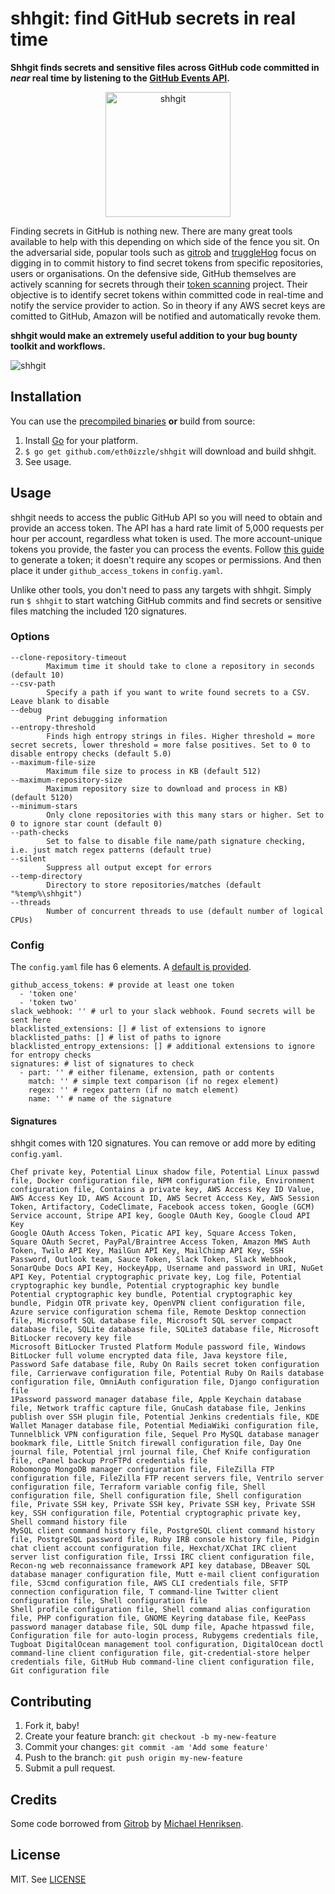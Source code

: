 # **shhgit**: find GitHub secrets in real time

**Shhgit finds secrets and sensitive files across GitHub code committed in *near* real time by listening to the [GitHub Events API](https://developer.github.com/v3/activity/events/).**

<p align="center">
<img src="https://www.darkport.co.uk/assets/img/shhgit.png" alt="shhgit" width="200" />
</p>

Finding secrets in GitHub is nothing new. There are many great tools available to help with this depending on which side of the fence you sit. On the adversarial side, popular tools such as <a href="https://github.com/michenriksen/gitrob">gitrob</a> and <a href="https://github.com/dxa4481/truffleHog">truggleHog</a> focus on digging in to commit history to find secret tokens from specific repositories, users or organisations. On the defensive side, GitHub themselves are actively scanning for secrets through their [token scanning](https://help.github.com/en/articles/about-token-scanning) project. Their objective is to identify secret tokens within committed code in real-time and notify the service provider to action. So in theory if any AWS secret keys are comitted to GitHub, Amazon will be notified and automatically revoke them.

**shhgit would make an extremely useful addition to your bug bounty toolkit and workflows.**

<img src="https://www.darkport.co.uk/assets/img/shhgit-example.png" alt="shhgit" />

## Installation

You can use the [precompiled binaries](https://www.github.com/eth0izzle/shhgit/releases) **or** build from source:

1. Install [Go](https://golang.org/doc/install) for your platform.
2. `$ go get github.com/eth0izzle/shhgit` will download and build shhgit.
3. See usage.

## Usage

shhgit needs to access the public GitHub API so you will need to obtain and provide an access token. The API has a hard rate limit of 5,000 requests per hour per account, regardless what token is used. The more account-unique tokens you provide, the faster you can process the events. Follow [this guide](https://help.github.com/en/articles/creating-a-personal-access-token-for-the-command-line) to generate a token; it doesn't require any scopes or permissions. And then place it under `github_access_tokens` in `config.yaml`.

Unlike other tools, you don't need to pass any targets with shhgit. Simply run `$ shhgit` to start watching GitHub commits and find secrets or sensitive files matching the included 120 signatures.

### Options

```
--clone-repository-timeout
        Maximum time it should take to clone a repository in seconds (default 10)
--csv-path
        Specify a path if you want to write found secrets to a CSV. Leave blank to disable
--debug
        Print debugging information
--entropy-threshold
        Finds high entropy strings in files. Higher threshold = more secret secrets, lower threshold = more false positives. Set to 0 to disable entropy checks (default 5.0)
--maximum-file-size
        Maximum file size to process in KB (default 512)
--maximum-repository-size
        Maximum repository size to download and process in KB) (default 5120)
--minimum-stars
        Only clone repositories with this many stars or higher. Set to 0 to ignore star count (default 0)
--path-checks
        Set to false to disable file name/path signature checking, i.e. just match regex patterns (default true)
--silent
        Suppress all output except for errors
--temp-directory
        Directory to store repositories/matches (default "%temp%\shhgit")
--threads
        Number of concurrent threads to use (default number of logical CPUs)
```

### Config

The `config.yaml` file has 6 elements. A [default is provided](https://github.com/eth0izzle/shhgit/blob/master/config.yaml).

```
github_access_tokens: # provide at least one token
  - 'token one'
  - 'token two'
slack_webhook: '' # url to your slack webhook. Found secrets will be sent here
blacklisted_extensions: [] # list of extensions to ignore
blacklisted_paths: [] # list of paths to ignore
blacklisted_entropy_extensions: [] # additional extensions to ignore for entropy checks
signatures: # list of signatures to check
  - part: '' # either filename, extension, path or contents
    match: '' # simple text comparison (if no regex element)
    regex: '' # regex pattern (if no match element)
    name: '' # name of the signature
```

#### Signatures

shhgit comes with 120 signatures. You can remove or add more by editing `config.yaml`.

```
Chef private key, Potential Linux shadow file, Potential Linux passwd file, Docker configuration file, NPM configuration file, Environment configuration file, Contains a private key, AWS Access Key ID Value, AWS Access Key ID, AWS Account ID, AWS Secret Access Key, AWS Session Token, Artifactory, CodeClimate, Facebook access token, Google (GCM) Service account, Stripe API key, Google OAuth Key, Google Cloud API Key
Google OAuth Access Token, Picatic API key, Square Access Token, Square OAuth Secret, PayPal/Braintree Access Token, Amazon MWS Auth Token, Twilo API Key, MailGun API Key, MailChimp API Key, SSH Password, Outlook team, Sauce Token, Slack Token, Slack Webhook, SonarQube Docs API Key, HockeyApp, Username and password in URI, NuGet API Key, Potential cryptographic private key, Log file, Potential cryptographic key bundle, Potential cryptographic key bundle
Potential cryptographic key bundle, Potential cryptographic key bundle, Pidgin OTR private key, OpenVPN client configuration file, Azure service configuration schema file, Remote Desktop connection file, Microsoft SQL database file, Microsoft SQL server compact database file, SQLite database file, SQLite3 database file, Microsoft BitLocker recovery key file
Microsoft BitLocker Trusted Platform Module password file, Windows BitLocker full volume encrypted data file, Java keystore file, Password Safe database file, Ruby On Rails secret token configuration file, Carrierwave configuration file, Potential Ruby On Rails database configuration file, OmniAuth configuration file, Django configuration file
1Password password manager database file, Apple Keychain database file, Network traffic capture file, GnuCash database file, Jenkins publish over SSH plugin file, Potential Jenkins credentials file, KDE Wallet Manager database file, Potential MediaWiki configuration file, Tunnelblick VPN configuration file, Sequel Pro MySQL database manager bookmark file, Little Snitch firewall configuration file, Day One journal file, Potential jrnl journal file, Chef Knife configuration file, cPanel backup ProFTPd credentials file
Robomongo MongoDB manager configuration file, FileZilla FTP configuration file, FileZilla FTP recent servers file, Ventrilo server configuration file, Terraform variable config file, Shell configuration file, Shell configuration file, Shell configuration file, Private SSH key, Private SSH key, Private SSH key, Private SSH key, SSH configuration file, Potential cryptographic private key, Shell command history file
MySQL client command history file, PostgreSQL client command history file, PostgreSQL password file, Ruby IRB console history file, Pidgin chat client account configuration file, Hexchat/XChat IRC client server list configuration file, Irssi IRC client configuration file, Recon-ng web reconnaissance framework API key database, DBeaver SQL database manager configuration file, Mutt e-mail client configuration file, S3cmd configuration file, AWS CLI credentials file, SFTP connection configuration file, T command-line Twitter client configuration file, Shell configuration file
Shell profile configuration file, Shell command alias configuration file, PHP configuration file, GNOME Keyring database file, KeePass password manager database file, SQL dump file, Apache htpasswd file, Configuration file for auto-login process, Rubygems credentials file, Tugboat DigitalOcean management tool configuration, DigitalOcean doctl command-line client configuration file, git-credential-store helper credentials file, GitHub Hub command-line client configuration file, Git configuration file
```

## Contributing

1. Fork it, baby!
2. Create your feature branch: `git checkout -b my-new-feature`
3. Commit your changes: `git commit -am 'Add some feature'`
4. Push to the branch: `git push origin my-new-feature`
5. Submit a pull request.

## Credits

Some code borrowed from [Gitrob](https://github.com/michenriksen/gitrob) by [Michael Henriksen](https://michenriksen.com/).

## License

MIT. See [LICENSE](https://github.com/eth0izzle/shhgit/blob/master/LICENSE)
